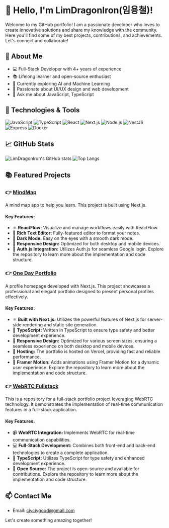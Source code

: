 # 👋 Hello, I'm LimDragonIron(임용철)!

Welcome to my GitHub portfolio! I am a passionate developer who loves to create innovative solutions and share my knowledge with the community. Here you'll find some of my best projects, contributions, and achievements. Let's connect and collaborate!

## 🚀 About Me

- 💻 Full-Stack Developer with 4+ years of experience
- 📚 Lifelong learner and open-source enthusiast
- 🌱 Currently exploring AI and Machine Learning
- 🎨 Passionate about UI/UX design and web development
- 💬 Ask me about JavaScript, TypeScript

## 🔧 Technologies & Tools

![JavaScript](https://img.shields.io/badge/-JavaScript-F7DF1E?style=flat&logo=javascript&logoColor=black)
![TypeScript](https://img.shields.io/badge/-TypeScript-3178C6?style=flat&logo=typescript&logoColor=white)
![React](https://img.shields.io/badge/-React-61DAFB?style=flat&logo=react&logoColor=black)
![Next.js](https://img.shields.io/badge/-Next.js-000000?style=flat&logo=next.js&logoColor=white)
![Node.js](https://img.shields.io/badge/-Node.js-339933?style=flat&logo=node.js&logoColor=white)
![NestJS](https://img.shields.io/badge/-NestJS-E0234E?style=flat&logo=nestjs&logoColor=white)
![Express](https://img.shields.io/badge/-Express-000000?style=flat&logo=express&logoColor=white)
![Docker](https://img.shields.io/badge/-Docker-2496ED?style=flat&logo=docker&logoColor=white)

## 📈 GitHub Stats

![LimDragonIron's GitHub stats](https://github-readme-stats.vercel.app/api?username=LimDragonIron&hide=stars,contribs_icons=true&theme=dracula)
![Top Langs](https://github-readme-stats.vercel.app/api/top-langs/?username=LimDragonIron&layout=compact&theme=radical)


## 📚 Featured Projects

### 👉 [MindMap](https://github.com/LimDragonIron/mine-memo)
A mind map app to help you learn. This project is built using Next.js.

#### Key Features:
- ⚛️ **ReactFlow:** Visualize and manage workflows easily with ReactFlow.
- 📝 **Rich Text Editor:** Fully-featured editor to format your notes.
- 🌙 **Dark Mode:** Easy on the eyes with a smooth dark mode.
- 📱 **Responsive Design:** Optimized for both desktop and mobile devices.
- 🔐 **Auth.js Integration:** Utilizes Auth.js for seamless Google login.
Explore the repository to learn more about the implementation and code structure.

### 👉 [One Day Portfolio](https://github.com/LimDragonIron/one-day-portfolio)
A profile homepage developed with Next.js. This project showcases a professional and elegant portfolio designed to present personal profiles effectively.

#### Key Features:
- ⚛️ **Built with Next.js:** Utilizes the powerful features of Next.js for server-side rendering and static site generation.
- 📝 **TypeScript:** Written in TypeScript to ensure type safety and better development experience.
- 🌙 **Responsive Design:** Optimized for various screen sizes, ensuring a seamless experience on both desktop and mobile devices.
- 🚀 **Hosting:** The portfolio is hosted on Vercel, providing fast and reliable performance.
- 🎨 **Framer Motion:** Adds animations using Framer Motion for a dynamic user experience.
Explore the repository to learn more about the implementation and code structure.

### 👉 [WebRTC Fullstack](https://github.com/LimDragonIron/webrtc-fullstack)
This is a repository for a full-stack portfolio project leveraging WebRTC technology. It demonstrates the implementation of real-time communication features in a full-stack application.

#### Key Features:
- 📹 **WebRTC Integration:** Implements WebRTC for real-time communication capabilities.
- 💻 **Full-Stack Development:** Combines both front-end and back-end technologies to create a complete application.
- 📝 **TypeScript:** Utilizes TypeScript for type safety and enhanced development experience.
- 🌟 **Open Source:** The project is open-source and available for contributions.
Explore the repository to learn more about the implementation and code structure.

## 📫 Contact Me

- Email: ciyciygood@gmail.com

Let's create something amazing together!
